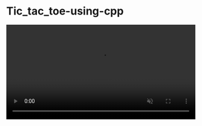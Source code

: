 # Tic_tac_toe-using-cpp
<video controls autoplay muted loop width="500px">
  <source src="[tic-tac-toecpp-c-projects-visual-studio-code-administrator-2023-03-27-02-13-1_Sr6IoYxu.mp4](https://user-images.githubusercontent.com/111702590/227804662-dda9efff-9b03-4ce3-ba99-26f80cf0188a.mp4)">
  <source src="[tic-tac-toecpp-c-projects-visual-studio-code-administrator-2023-03-27-02-13-1_Sr6IoYxu.ogg](https://user-images.githubusercontent.com/111702590/227804662-dda9efff-9b03-4ce3-ba99-26f80cf0188a.ogg)">
  Your browser does not support the video tag.
</video>

